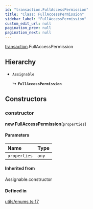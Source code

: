 ```yaml
---
id: "transaction.FullAccessPermission"
title: "Class: FullAccessPermission"
sidebar_label: "FullAccessPermission"
custom_edit_url: null
pagination_prev: null
pagination_next: null
---
```


[transaction](../modules/transaction.md).FullAccessPermission

## Hierarchy

- `Assignable`

  ↳ **`FullAccessPermission`**

## Constructors

### constructor

**new FullAccessPermission**(`properties`)

#### Parameters

| Name | Type |
| :------ | :------ |
| `properties` | `any` |

#### Inherited from

Assignable.constructor

#### Defined in

[utils/enums.ts:17](https://github.com/near/near-api-js/blob/a0c9a104/packages/near-api-js/src/utils/enums.ts#L17)
